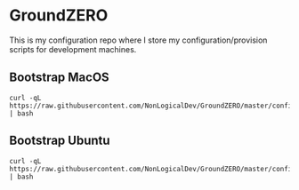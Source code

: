 # GroundZERO
This is my configuration repo where I store my configuration/provision scripts for development machines.

## Bootstrap MacOS

```
curl -qL https://raw.githubusercontent.com/NonLogicalDev/GroundZERO/master/configs/mac/bootstrap.sh | bash
```

## Bootstrap Ubuntu

```
curl -qL https://raw.githubusercontent.com/NonLogicalDev/GroundZERO/master/configs/ubuntu/bootstrap.sh | bash
```
